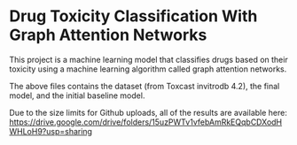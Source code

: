 # Drug Toxicity Classification With Graph Attention Networks

This project is a machine learning model that classifies drugs based on their toxicity using a machine learning algorithm called graph attention networks.

The above files contains the dataset (from Toxcast invitrodb 4.2), the final model, and the initial baseline model.

Due to the size limits for Github uploads, all of the results are available here: https://drive.google.com/drive/folders/15uzPWTv1vfebAmRkEQqbCDXodHWHLoH9?usp=sharing 
